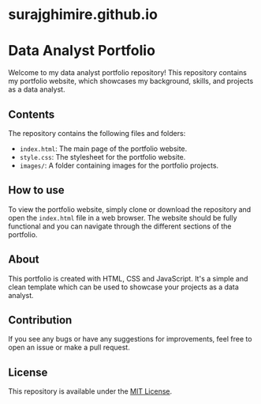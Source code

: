 # surajghimire.github.io

# Data Analyst Portfolio

Welcome to my data analyst portfolio repository! This repository contains my portfolio website, which showcases my background, skills, and projects as a data analyst.

## Contents

The repository contains the following files and folders:

- `index.html`: The main page of the portfolio website.
- `style.css`: The stylesheet for the portfolio website.
- `images/`: A folder containing images for the portfolio projects.

## How to use

To view the portfolio website, simply clone or download the repository and open the `index.html` file in a web browser. The website should be fully functional and you can navigate through the different sections of the portfolio.

## About

This portfolio is created with HTML, CSS and JavaScript. It's a simple and clean template which can be used to showcase your projects as a data analyst.

## Contribution

If you see any bugs or have any suggestions for improvements, feel free to open an issue or make a pull request.

## License

This repository is available under the [MIT License](LICENSE).

